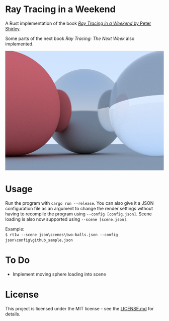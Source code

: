 # Ray Tracing in a Weekend

A Rust implementation of the book [*Ray Tracing in a Weekend* by Peter Shirley](https://in1weekend.blogspot.com/).

Some parts of the next book *Ray Tracing: The Next Week* also implemented.

![](github_sample2.png)

# Usage

Run the program with `cargo run --release`. You can also give it a JSON configuration file as an argument to change the render settings without having to recompile the program using `--config [config.json]`. Scene loading is also now supported using `--scene [scene.json]`.

Example:  
`$ rt1w --scene json\scenes\two-balls.json --config json\config\github_sample.json`

# To Do

- Implement moving sphere loading into scene

# License

This project is licensed under the MIT license - see the [LICENSE.md](LICENSE.md) for details.
